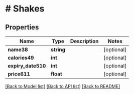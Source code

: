 # # Shakes

## Properties

Name | Type | Description | Notes
------------ | ------------- | ------------- | -------------
**name38** | **string** |  | [optional]
**calories49** | **int** |  | [optional]
**expiry_date510** | **int** |  | [optional]
**price611** | **float** |  | [optional]

[[Back to Model list]](../../README.md#models) [[Back to API list]](../../README.md#endpoints) [[Back to README]](../../README.md)
